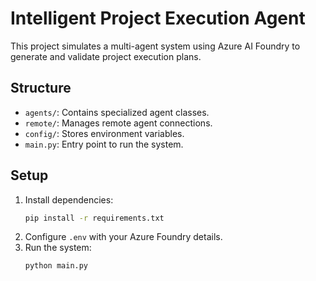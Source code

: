 # Intelligent Project Execution Agent

This project simulates a multi-agent system using Azure AI Foundry to generate and validate project execution plans.

## Structure
- `agents/`: Contains specialized agent classes.
- `remote/`: Manages remote agent connections.
- `config/`: Stores environment variables.
- `main.py`: Entry point to run the system.

## Setup
1. Install dependencies:
   ```bash
   pip install -r requirements.txt
   ```
2. Configure `.env` with your Azure Foundry details.
3. Run the system:
   ```bash
   python main.py
